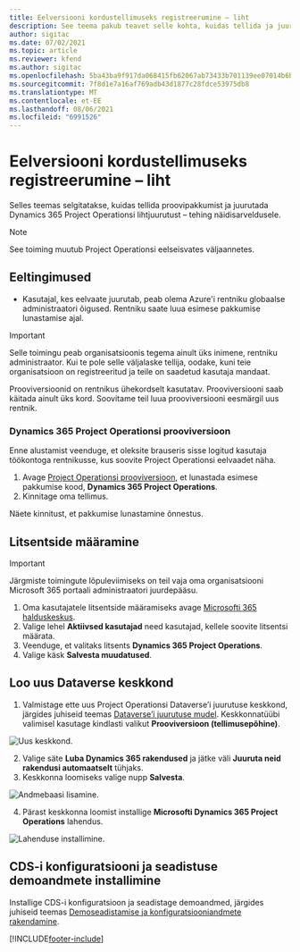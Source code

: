 ```yaml
---
title: Eelversiooni kordustellimuseks registreerumine – liht
description: See teema pakub teavet selle kohta, kuidas tellida ja juurutada Project Operations Lite’i juurutust – tehing näidisarveldusele.
author: sigitac
ms.date: 07/02/2021
ms.topic: article
ms.reviewer: kfend
ms.author: sigitac
ms.openlocfilehash: 5ba43ba9f917da068415fb62067ab73433b701139ee07014b6bd8c02612008ce
ms.sourcegitcommit: 7f8d1e7a16af769adb43d1877c28fdce53975db8
ms.translationtype: MT
ms.contentlocale: et-EE
ms.lasthandoff: 08/06/2021
ms.locfileid: "6991526"
---
```

# <a name="sign-up-for-a-preview-subscription---lite"></a>Eelversiooni kordustellimuseks registreerumine – liht 

Selles teemas selgitatakse, kuidas tellida proovipakkumist ja juurutada Dynamics 365 Project Operationsi lihtjuurutust  – tehing näidisarveldusele.

> [!NOTE]
> See toiming muutub Project Operationsi eelseisvates väljaannetes.

## <a name="prerequisites"></a>Eeltingimused
- Kasutajal, kes eelvaate juurutab, peab olema Azure'i rentniku globaalse administraatori õigused. Rentniku saate luua esimese pakkumise lunastamise ajal.

> [!IMPORTANT]
> Selle toimingu peab organisatsioonis tegema ainult üks inimene, rentniku administraator. Kui te pole selle väljalaske tellija, oodake, kuni teie organisatsioon on registreeritud ja teile on saadetud kasutaja mandaat.
> 
> Prooviversioonid on rentnikus ühekordselt kasutatav. Prooviversiooni saab käitada ainult üks kord. Soovitame teil luua prooviversiooni eesmärgil uus rentnik.

### <a name="dynamics-365-project-operations-trial"></a>Dynamics 365 Project Operationsi prooviversioon 

Enne alustamist veenduge, et oleksite brauseris sisse logitud kasutaja töökontoga rentnikusse, kus soovite Project Operationsi eelvaadet näha.

1. Avage [Project Operationsi prooviversioon](https://aka.ms/try-po), et lunastada esimese pakkumise kood, **Dynamics 365 Project Operations**.
2. Kinnitage oma tellimus.

  Näete kinnitust, et pakkumise lunastamine õnnestus.

## <a name="assign-licenses"></a>Litsentside määramine

> [!IMPORTANT]
> Järgmiste toimingute lõpuleviimiseks on teil vaja oma organisatsiooni Microsoft 365 portaali administraatori juurdepääsu.


1. Oma kasutajatele litsentside määramiseks avage [Microsofti 365 halduskeskus](https://portal.office.com/).
2. Valige lehel **Aktiivsed kasutajad** need kasutajad, kellele soovite litsentsi määrata.
3. Veenduge, et valitaks litsents **Dynamics 365 Project Operations**. 
4. Valige käsk **Salvesta muudatused**.

## <a name="create-a-new-dataverse-environment"></a>Loo uus Dataverse keskkond

1. Valmistage ette uus Project Operationsi Dataverse’i juurutuse keskkond, järgides juhiseid teemas [Dataverse’i juurutuse mudel](lite-deployment.md). Keskkonnatüübi valimisel kasutage kindlasti valikut **Prooviversioon (tellimusepõhine)**.

  ![Uus keskkond.](./media/19CreateEnvironment.png)

2. Valige säte **Luba Dynamics 365 rakendused** ja jätke väli **Juuruta neid rakendusi automaatselt** tühjaks.  
3. Keskkonna loomiseks valige nupp **Salvesta**.

  ![Andmebaasi lisamine.](./media/20CreateEnvironment1.png)

4. Pärast keskkonna loomist installige **Microsofti Dynamics 365 Project Operations** lahendus. 

![Lahenduse installimine.](./media/21InstallSolution.png)

## <a name="install-a-cds-configuration-and-setup-demo-data"></a>CDS-i konfiguratsiooni ja seadistuse demoandmete installimine

Installige CDS-i konfiguratsioon ja seadistage demoandmed, järgides juhiseid teemas [Demoseadistamise ja konfiguratsiooniandmete rakendamine](lite-apply-demo-setup-config-data.md).


[!INCLUDE[footer-include](../includes/footer-banner.md)]
